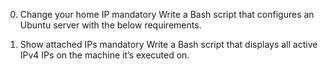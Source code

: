0. Change your home IP
mandatory
Write a Bash script that configures an Ubuntu server with the below requirements.

1. Show attached IPs
mandatory
Write a Bash script that displays all active IPv4 IPs on the machine it’s executed on.
